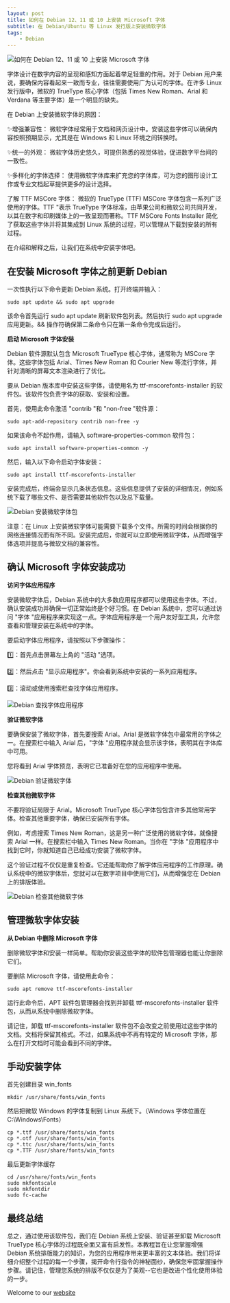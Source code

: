 ```yaml
---
layout: post
title: 如何在 Debian 12、11 或 10 上安装 Microsoft 字体
subtitle: 在 Debian/Ubuntu 等 Linux 发行版上安装微软字体
tags:
    - Debian
---
```


![如何在 Debian 12、11 或 10 上安装 Microsoft 字体](https://raw.githubusercontent.com/huijingfei/huijingfei.github.io/master/images/fonts/How-to-Install-Microsoft-Fonts-on-Debian.webp)

字体设计在数字内容的呈现和感知方面起着举足轻重的作用。对于 Debian 用户来说，要确保内容看起来一致而专业，往往需要使用广为认可的字体。在许多 Linux 发行版中，微软的 TrueType 核心字体（包括 Times New Roman、Arial 和 Verdana 等主要字体）是一个明显的缺失。

在 Debian 上安装微软字体的原因：

✨增强兼容性： 微软字体经常用于文档和网页设计中。安装这些字体可以确保内容按照预期显示，尤其是在 Windows 和 Linux 环境之间转换时。

✨统一的外观： 微软字体历史悠久，可提供熟悉的视觉体验，促进数字平台间的一致性。

✨多样化的字体选择： 使用微软字体库来扩充您的字体库，可为您的图形设计工作或专业文档起草提供更多的设计选择。

了解 TTF MSCore 字体： 微软的 TrueType (TTF) MSCore 字体包含一系列广泛使用的字体。TTF "表示 TrueType 字体标准，由苹果公司和微软公司共同开发，以其在数字和印刷媒体上的一致呈现而著称。TTF MSCore Fonts Installer 简化了获取这些字体并将其集成到 Linux 系统的过程，可以管理从下载到安装的所有过程。

在介绍和解释之后，让我们在系统中安装字体吧。

## 在安装 Microsoft 字体之前更新 Debian

一次性执行以下命令更新 Debian 系统。打开终端并输入：
```
sudo apt update && sudo apt upgrade
```
该命令首先运行 sudo apt update 刷新软件包列表。然后执行 sudo apt upgrade 应用更新。&& 操作符确保第二条命令只在第一条命令完成后运行。

**启动 Microsoft 字体安装**

Debian 软件源默认包含 Microsoft TrueType 核心字体，通常称为 MSCore 字体。这些字体包括 Arial、Times New Roman 和 Courier New 等流行字体，并针对清晰的屏幕文本渲染进行了优化。

要从 Debian 版本库中安装这些字体，请使用名为 ttf-mscorefonts-installer 的软件包。该软件包负责字体的获取、安装和设置。

首先，使用此命令激活 "contrib "和 "non-free "软件源：
```
sudo apt-add-repository contrib non-free -y
```
如果该命令不起作用，请输入 software-properties-common 软件包：
```
sudo apt install software-properties-common -y
```
然后，输入以下命令启动字体安装：
```
sudo apt install ttf-mscorefonts-installer
```
安装完成后，终端会显示几条状态信息。这些信息提供了安装的详细情况，例如系统下载了哪些文件、是否需要其他软件包以及总下载量。

![Debian 安装微软字体包](https://raw.githubusercontent.com/huijingfei/huijingfei.github.io/master/images/fonts/example-of-microsoft-fonts-installed-successfully-terminal-output-debian-linux.webp)

注意：在 Linux 上安装微软字体可能需要下载多个文件。所需的时间会根据你的网络连接情况而有所不同。安装完成后，你就可以立即使用微软字体，从而增强字体选项并提高与微软文档的兼容性。

## 确认 Microsoft 字体安装成功

**访问字体应用程序**

安装微软字体后，Debian 系统中的大多数应用程序都可以使用这些字体。不过，确认安装成功并确保一切正常始终是个好习惯。在 Debian 系统中，您可以通过访问 "字体 "应用程序来实现这一点。字体应用程序是一个用户友好型工具，允许您查看和管理安装在系统中的字体。

要启动字体应用程序，请按照以下步骤操作：

1️⃣：首先点击屏幕左上角的 "活动 "选项。

2️⃣：然后点击 "显示应用程序"。你会看到系统中安装的一系列应用程序。

3️⃣：滚动或使用搜索栏查找字体应用程序。

![Debian 查找字体应用程序](https://raw.githubusercontent.com/huijingfei/huijingfei.github.io/master/images/fonts/example-fonts-application-icon-on-debian-linux-to-confirm-installation-of-debian-fonts.webp)

**验证微软字体**

要确保安装了微软字体，首先要搜索 Arial。Arial 是微软字体包中最常用的字体之一。在搜索栏中输入 Arial 后，"字体 "应用程序就会显示该字体，表明其在字体库中可用。

您将看到 Arial 字体预览，表明它已准备好在您的应用程序中使用。

![Debian 验证微软字体](https://raw.githubusercontent.com/huijingfei/huijingfei.github.io/master/images/fonts/example-of-arial-microsoft-fonts-on-debian-linux.webp)

**检查其他微软字体**

不要将验证局限于 Arial。Microsoft TrueType 核心字体包包含许多其他常用字体。检查其他重要字体，确保已安装所有字体。

例如，考虑搜索 Times New Roman，这是另一种广泛使用的微软字体，就像搜索 Arial 一样。在搜索栏中输入 Times New Roman。当你在 "字体 "应用程序中找到它时，你就知道自己已经成功安装了微软字体。

这个验证过程不仅仅是重复检查。它还能帮助你了解字体应用程序的工作原理。确认系统中的微软字体后，您就可以在数字项目中使用它们，从而增强您在 Debian 上的排版体验。

![Debian 检查其他微软字体](https://raw.githubusercontent.com/huijingfei/huijingfei.github.io/master/images/fonts/example-of-times-new-roman-fonts-on-debian-linux.png)

## 管理微软字体安装

**从 Debian 中删除 Microsoft 字体**

删除微软字体和安装一样简单。帮助你安装这些字体的软件包管理器也能让你删除它们。

要删除 Microsoft 字体，请使用此命令：
```
sudo apt remove ttf-mscorefonts-installer
```
运行此命令后，APT 软件包管理器会找到并卸载 ttf-mscorefonts-installer 软件包，从而从系统中删除微软字体。

请记住，卸载 ttf-mscorefonts-installer 软件包不会改变之前使用过这些字体的文档。文档将保留其格式。不过，如果系统中不再有特定的 Microsoft 字体，那么在打开文档时可能会看到不同的字体。

## 手动安装字体

首先创建目录 win_fonts
```
mkdir /usr/share/fonts/win_fonts
```
然后把微软 Windows 的字体复制到 Linux 系统下。（Windows 字体位置在 C:\Windows\Fonts）
```
cp *.ttf /usr/share/fonts/win_fonts
cp *.otf /usr/share/fonts/win_fonts
cp *.ttc /usr/share/fonts/win_fonts
cp *.TTF /usr/share/fonts/win_fonts
```
最后更新字体缓存
```
cd /usr/share/fonts/win_fonts
sudo mkfontscale
sudo mkfontdir
sudo fc-cache
```

## 最终总结

总之，通过使用该软件包，我们在 Debian 系统上安装、验证甚至卸载 Microsoft TrueType 核心字体的过程既全面又富有启发性。本教程旨在让您掌握增强 Debian 系统排版能力的知识，为您的应用程序带来更丰富的文本体验。我们将详细介绍整个过程的每一个步骤，揭开命令行指令的神秘面纱，确保您牢固掌握操作步骤。请记住，管理您系统的排版不仅仅是为了美观--它也是改进个性化使用体验的一步。

Welcome to our [website](https://blog.tigress.cc/)
